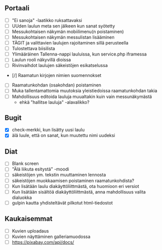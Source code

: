 
Portaali
--------

- [ ] "Ei sanoja" -laatikko ruksattavaksi
- [ ] UUden laulun meta sen jälkeen kun sanat syötetty
- [ ] Messukohtaisen näkymän mobiilimenu(n poistaminen)
- [ ] Messukohtaisen näkymän messulistan lisääminen
- [ ] TÄGIT ja valittavien laulujen rajoitaminen sillä perusteella
- [ ] Tulostettava biisilista
- [ ] Ylimääräinen Tallenna-nappi lauluissa, kun service.php iframessa
- [ ] Laulun rooli näkyvillä dioissa
- [ ] Rivinvaihdot laulujen säkeistöjen esikatselussa
- [/] Raamatun kirjojen nimien suomennokset
- [ ] Raamatunkohdan (osakohdan) poistaminen
- [ ] Muka tallentamattomia muutoksia yleistiedoissa raamatunkohdan takia
- [ ] Mahdollisuus editoida lauluja muualtakin kuin vain messunäkymästä
    - ehkä "hallitse lauluja" -alavalikko?

Bugit
-----

- [x] check-merkki, kun lisätty uusi laulu
- [x] älä luule, että on sanat, kun muutettu nimi uudeksi

Diat
----

- [ ] Blank screen
- [ ] "Älä liikuta esitystä" -moodi
- [ ] säkeistöjen ym. tekstin muuttaminen lennosta
- [ ] säkeistöjen muokkaamisen poistaminen raamatunkohdista?
- [ ] Kun lisätään laulu diakäyttöliittmästä, ota huomioon eri versiot
- [ ] Kun lisätään sisältöä diakäyttöliittmästä, anna mahdollisuus valita dialuokka
- [ ] gulpin kautta yhdisteltävät pilkotut html-tiedostot

Kaukaisemmat
------------

- [ ] Kuvien uploadaus
- [ ] Kuvien näyttäminen galleriamuodossa
- [ ] https://pixabay.com/api/docs/

